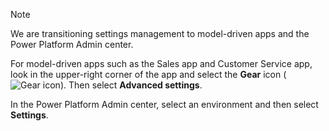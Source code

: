 > [!NOTE]
> We are transitioning settings management to model-driven apps and the Power Platform Admin center.
>
> For model-driven apps such as the Sales app and Customer Service app, look in the upper-right corner of the app and select the **Gear** icon (![Gear icon](media/selection-rule-gear-button.png)). Then select **Advanced settings**. 
>
> In the Power Platform Admin center, select an environment and then select **Settings**.
